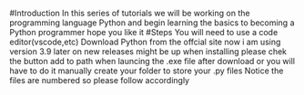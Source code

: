 #Introduction
In this series of tutorials
we will be working on the programming language Python and begin learning the basics to becoming a Python programmer
hope you like it
#Steps
You will need to use a code editor(vscode,etc)
Download Python from the offcial site now i am using version 3.9 later on new releases might be up
when installing please chek the button add to path when launcing the .exe file after download or you will have to do it manually
create your folder to store your .py files
Notice the files are numbered so please follow accordingly

